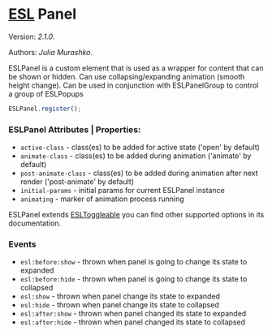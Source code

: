 # [ESL](../../../) Panel

Version: *2.1.0*.  

Authors: *Julia Murashko*.

<a name="intro"></a>

ESLPanel is a custom element that is used as a wrapper for content that can be shown or hidden.
Can use collapsing/expanding animation (smooth height change).
Can be used in conjunction with ESLPanelGroup to control a group of ESLPopups

```js
ESLPanel.register();
```

### ESLPanel Attributes | Properties:

 - `active-class` - class(es) to be added for active state ('open' by default)
 - `animate-class` - class(es) to be added during animation ('animate' by default)
 - `post-animate-class` - class(es) to be added during animation after next render ('post-animate' by default)
 - `initial-params` - initial params for current ESLPanel instance
 - `animating` - marker of animation process running

ESLPanel extends [ESLToggleable](../esl-toggleable/README.md) you can find other supported options in its documentation.

### Events

- `esl:before:show` - thrown when panel is going to change its state to expanded
- `esl:before:hide` - thrown when panel is going to change its state to collapsed
- `esl:show` - thrown when panel change its state to expanded
- `esl:hide` - thrown when panel change its state to collapsed
- `esl:after:show` - thrown when panel changed its state to expanded
- `esl:after:hide` - thrown when panel changed its state to collapsed
